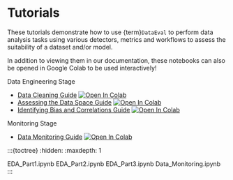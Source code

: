 # Tutorials


These tutorials demonstrate how to use {term}`DataEval` to perform data analysis tasks using
various detectors, metrics and workflows to assess the suitability of a dataset and/or model.

In addition to viewing them in our documentation, these notebooks can also be opened in Google Colab to be used interactively!

Data Engineering Stage
- [Data Cleaning Guide](EDA_Part1) [![Open In Colab][colab-badge]][eda-colab]
- [Assessing the Data Space Guide](EDA_Part2) [![Open In Colab][colab-badge]][dataspace-colab]
- [Identifying Bias and Correlations Guide](EDA_Part3) [![Open In Colab][colab-badge]][bias-colab]

Monitoring Stage
- [Data Monitoring Guide](Data_Monitoring.ipynb) [![Open In Colab][colab-badge]][monitoring-colab]

:::{toctree}
:hidden:
:maxdepth: 1

EDA_Part1.ipynb
EDA_Part2.ipynb
EDA_Part3.ipynb
Data_Monitoring.ipynb
:::

[colab-badge]: https://colab.research.google.com/assets/colab-badge.svg
[eda-colab]: https://colab.research.google.com/github/aria-ml/dataeval/blob/v0.74.1/docs/tutorials/EDA_Part1.ipynb
[dataspace-colab]: https://colab.research.google.com/github/aria-ml/dataeval/blob/v0.74.1/docs/tutorials/EDA_Part2.ipynb
[bias-colab]: https://colab.research.google.com/github/aria-ml/dataeval/blob/v0.74.1/docs/tutorials/EDA_Part3.ipynb
[monitoring-colab]: https://colab.research.google.com/github/aria-ml/dataeval/blob/v0.74.1/docs/tutorials/Data_Monitoring.ipynb

